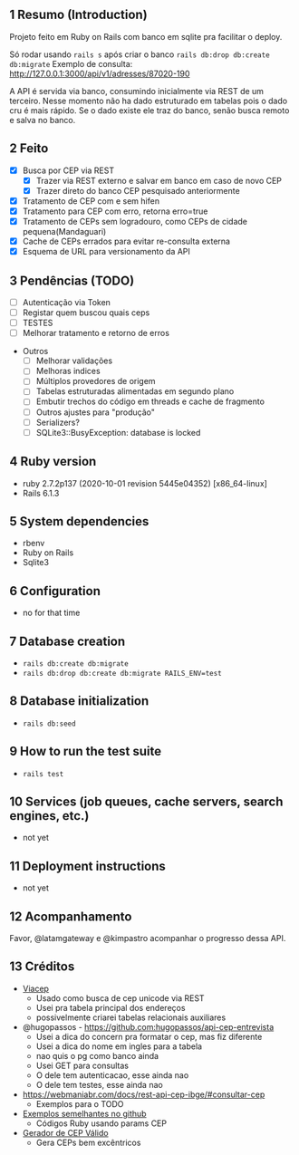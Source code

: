 ## 1 Resumo (Introduction)

Projeto feito em Ruby on Rails com banco em sqlite pra facilitar o deploy.

Só rodar usando `rails s` após criar o banco `rails db:drop db:create db:migrate`
Exemplo de consulta: http://127.0.0.1:3000/api/v1/adresses/87020-190

A API é servida via banco, consumindo inicialmente via REST de um terceiro.
Nesse momento não ha dado estruturado em tabelas pois o dado cru é mais rápido.
Se o dado existe ele traz do banco, senão busca remoto e salva no banco.

## 2 Feito
- [x] Busca por CEP via REST
  - [x] Trazer via REST externo e salvar em banco em caso de novo CEP
  - [x] Trazer direto do banco CEP pesquisado anteriormente
- [x] Tratamento de CEP com e sem hifen
- [x] Tratamento para CEP com erro, retorna erro=true
- [x] Tratamento de CEPs sem logradouro, como CEPs de cidade pequena(Mandaguari)
- [x] Cache de CEPs errados para evitar re-consulta externa
- [x] Esquema de URL para versionamento da API

## 3 Pendências (TODO)

- [ ] Autenticação via Token
- [ ] Registar quem buscou quais ceps
- [ ] TESTES
- [ ] Melhorar tratamento e retorno de erros
- Outros
  - [ ] Melhorar validações
  - [ ] Melhoras indices
  - [ ] Múltiplos provedores de origem
  - [ ] Tabelas estruturadas alimentadas em segundo plano
  - [ ] Embutir trechos do código em threads e cache de fragmento
  - [ ] Outros ajustes para "produção"
  - [ ] Serializers?
  - [ ] SQLite3::BusyException: database is locked 

## 4 Ruby version

- ruby 2.7.2p137 (2020-10-01 revision 5445e04352) [x86_64-linux]
- Rails 6.1.3

## 5 System dependencies

- rbenv
- Ruby on Rails
- Sqlite3 

## 6 Configuration

- no for that time

## 7 Database creation

- `rails db:create db:migrate`
- `rails db:drop db:create db:migrate RAILS_ENV=test`

## 8 Database initialization

- `rails db:seed`

## 9 How to run the test suite

- `rails test`

## 10 Services (job queues, cache servers, search engines, etc.)

- not yet

## 11 Deployment instructions

- not yet

## 12 Acompanhamento

Favor, @latamgateway e @kimpastro acompanhar o progresso dessa API.

## 13 Créditos

- [Viacep](https://viacep.com.br/)
  - Usado como busca de cep unicode via REST
  - Usei pra tabela principal dos endereços
  - possivelmente criarei tabelas relacionais auxiliares
- @hugopassos - https://github.com:hugopassos/api-cep-entrevista
  - Usei a dica do concern pra formatar o cep, mas fiz diferente
  - Usei a dica do nome em ingles para a tabela
  - nao quis o pg como banco ainda
  - Usei GET para consultas
  - O dele tem autenticacao, esse ainda nao
  - O dele tem testes, esse ainda nao
- https://webmaniabr.com/docs/rest-api-cep-ibge/#consultar-cep
  - Exemplos para o TODO
- [Exemplos semelhantes no github](https://github.com/search?l=Ruby&q=params%5B%3Acep%5D&type=Code)
  - Códigos Ruby usando params CEP
- [Gerador de CEP Válido](https://www.geradordecep.com.br/)
  - Gera CEPs bem excêntricos

